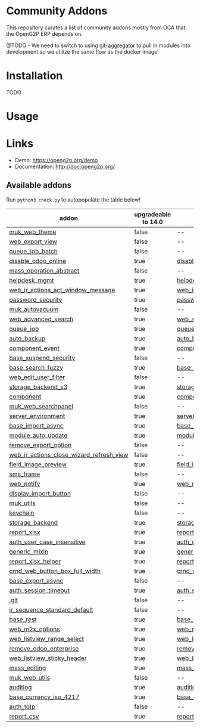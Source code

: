 Community Addons
================

This repository curates a list of community addons mostly from OCA that the OpenG2P ERP depends on.

@TODO - We need to switch to using [git-aggregator](https://pypi.org/project/git-aggregator) to pull in modules into development so we utilize the same flow as the docker image


Installation
============

TODO


Usage
=====



Links
=====

* Demo: https://openg2p.org/demo
* Documentation: http://doc.openg2p.org/

Available addons
----------------

Run `python3 check.py` to autopopulate the table below!

addon | upgradeable to 14.0 | Apps Site
--- | --- | ---
[muk_web_theme](muk_web_theme/) | false | -- 
[web_export_view](web_export_view/) | false | -- 
[queue_job_batch](queue_job_batch/) | false | -- 
[disable_odoo_online](disable_odoo_online/) | true | [disable_odoo_online](https://apps.odoo.com/apps/modules/14.0/disable_odoo_online/) 
[mass_operation_abstract](mass_operation_abstract/) | false | -- 
[helpdesk_mgmt](helpdesk_mgmt/) | true | [helpdesk_mgmt](https://apps.odoo.com/apps/modules/14.0/helpdesk_mgmt/) 
[web_ir_actions_act_window_message](web_ir_actions_act_window_message/) | true | [web_ir_actions_act_window_message](https://apps.odoo.com/apps/modules/14.0/web_ir_actions_act_window_message/) 
[password_security](password_security/) | true | [password_security](https://apps.odoo.com/apps/modules/14.0/password_security/) 
[muk_autovacuum](muk_autovacuum/) | false | -- 
[web_advanced_search](web_advanced_search/) | true | [web_advanced_search](https://apps.odoo.com/apps/modules/14.0/web_advanced_search/) 
[queue_job](queue_job/) | true | [queue_job](https://apps.odoo.com/apps/modules/14.0/queue_job/) 
[auto_backup](auto_backup/) | true | [auto_backup](https://apps.odoo.com/apps/modules/14.0/auto_backup/) 
[component_event](component_event/) | true | [component_event](https://apps.odoo.com/apps/modules/14.0/component_event/) 
[base_suspend_security](base_suspend_security/) | false | -- 
[base_search_fuzzy](base_search_fuzzy/) | true | [base_search_fuzzy](https://apps.odoo.com/apps/modules/14.0/base_search_fuzzy/) 
[web_edit_user_filter](web_edit_user_filter/) | false | -- 
[storage_backend_s3](storage_backend_s3/) | true | [storage_backend_s3](https://apps.odoo.com/apps/modules/14.0/storage_backend_s3/) 
[component](component/) | true | [component](https://apps.odoo.com/apps/modules/14.0/component/) 
[muk_web_searchpanel](muk_web_searchpanel/) | false | -- 
[server_environment](server_environment/) | true | [server_environment](https://apps.odoo.com/apps/modules/14.0/server_environment/) 
[base_import_async](base_import_async/) | true | [base_import_async](https://apps.odoo.com/apps/modules/14.0/base_import_async/) 
[module_auto_update](module_auto_update/) | true | [module_auto_update](https://apps.odoo.com/apps/modules/14.0/module_auto_update/) 
[remove_export_option](remove_export_option/) | false | -- 
[web_ir_actions_close_wizard_refresh_view](web_ir_actions_close_wizard_refresh_view/) | false | -- 
[field_image_preview](field_image_preview/) | true | [field_image_preview](https://apps.odoo.com/apps/modules/14.0/field_image_preview/) 
[sms_frame](sms_frame/) | false | -- 
[web_notify](web_notify/) | true | [web_notify](https://apps.odoo.com/apps/modules/14.0/web_notify/) 
[display_import_button](display_import_button/) | false | -- 
[muk_utils](muk_utils/) | false | -- 
[keychain](keychain/) | false | -- 
[storage_backend](storage_backend/) | true | [storage_backend](https://apps.odoo.com/apps/modules/14.0/storage_backend/) 
[report_xlsx](report_xlsx/) | true | [report_xlsx](https://apps.odoo.com/apps/modules/14.0/report_xlsx/) 
[auth_user_case_insensitive](auth_user_case_insensitive/) | true | [auth_user_case_insensitive](https://apps.odoo.com/apps/modules/14.0/auth_user_case_insensitive/) 
[generic_mixin](generic_mixin/) | true | [generic_mixin](https://apps.odoo.com/apps/modules/14.0/generic_mixin/) 
[report_xlsx_helper](report_xlsx_helper/) | true | [report_xlsx_helper](https://apps.odoo.com/apps/modules/14.0/report_xlsx_helper/) 
[crnd_web_button_box_full_width](crnd_web_button_box_full_width/) | true | [crnd_web_button_box_full_width](https://apps.odoo.com/apps/modules/14.0/crnd_web_button_box_full_width/) 
[base_export_async](base_export_async/) | false | -- 
[auth_session_timeout](auth_session_timeout/) | true | [auth_session_timeout](https://apps.odoo.com/apps/modules/14.0/auth_session_timeout/) 
[.git](.git/) | false | -- 
[ir_sequence_standard_default](ir_sequence_standard_default/) | false | -- 
[base_rest](base_rest/) | true | [base_rest](https://apps.odoo.com/apps/modules/14.0/base_rest/) 
[web_m2x_options](web_m2x_options/) | true | [web_m2x_options](https://apps.odoo.com/apps/modules/14.0/web_m2x_options/) 
[web_listview_range_select](web_listview_range_select/) | true | [web_listview_range_select](https://apps.odoo.com/apps/modules/14.0/web_listview_range_select/) 
[remove_odoo_enterprise](remove_odoo_enterprise/) | true | [remove_odoo_enterprise](https://apps.odoo.com/apps/modules/14.0/remove_odoo_enterprise/) 
[web_listview_sticky_header](web_listview_sticky_header/) | true | [web_listview_sticky_header](https://apps.odoo.com/apps/modules/14.0/web_listview_sticky_header/) 
[mass_editing](mass_editing/) | true | [mass_editing](https://apps.odoo.com/apps/modules/14.0/mass_editing/) 
[muk_web_utils](muk_web_utils/) | false | -- 
[auditlog](auditlog/) | true | [auditlog](https://apps.odoo.com/apps/modules/14.0/auditlog/) 
[base_currency_iso_4217](base_currency_iso_4217/) | true | [base_currency_iso_4217](https://apps.odoo.com/apps/modules/14.0/base_currency_iso_4217/) 
[auth_totp](auth_totp/) | false | -- 
[report_csv](report_csv/) | true | [report_csv](https://apps.odoo.com/apps/modules/14.0/report_csv/) 
